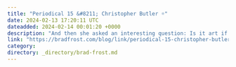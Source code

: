 ```yaml
---
title: "Periodical 15 &#8211; Christopher Butler ☼"
date: 2024-02-13 17:20:11 UTC
dateadded: 2024-02-14 00:01:20 +0000
description: "And then she asked an interesting question: Is it art if it wasn’t your idea? I was glad to answer “yes,” and explain to her why — that all art is a copy of something — though I wish I’d had the presence of […]"
link: "https://bradfrost.com/blog/link/periodical-15-christopher-butler-%e2%98%bc/"
category:
directory: _directory/brad-frost.md
---
```

